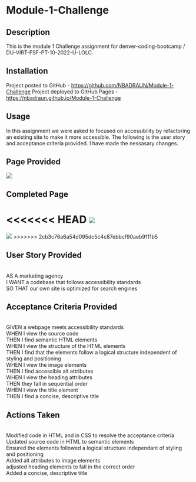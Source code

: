 # Module-1-Challenge

## Description 

This is the module 1 Challenge assignment for denver-coding-bootcamp / DU-VIRT-FSF-PT-10-2022-U-LOLC.  

## Installation
Project posted to GitHub - https://github.com/NBADRAUN/Module-1-Challenge
Project deployed to GitHub Pages - https://nbadraun.github.io/Module-1-Challenge


## Usage

In this assignment we were asked to focused on accessibility by refactoring an existing site to make it more accessible.  The following is the user story and acceptance criteria provided.  I have made the nessasary changes.  

## Page Provided

<img src="./assets/images/Page_Provided.png"> 

## Completed Page

<<<<<<< HEAD
<img src="./assets/images/Completed_Page.png"> 
=======
<img src="./assets/images/Completed_Page.PNG">
>>>>>>> 2cb3c76a6a54d095dc5c4c87ebbcf90aeb9111b5

## User Story Provided 

<Br>AS A marketing agency
<Br>I WANT a codebase that follows accessibility standards
<Br>SO THAT our own site is optimized for search engines

## Acceptance Criteria Provided 

<Br>GIVEN a webpage meets accessibility standards
<Br>WHEN I view the source code
<Br>THEN I find semantic HTML elements
<Br>WHEN I view the structure of the HTML elements
<Br>THEN I find that the elements follow a logical structure independent of styling and positioning
<Br>WHEN I view the image elements
<Br>THEN I find accessible alt attributes
<Br>WHEN I view the heading attributes
<Br>THEN they fall in sequential order
<Br>WHEN I view the title element
<Br>THEN I find a concise, descriptive title

## Actions Taken 

<Br>Modified code in HTML and in CSS to resolve the acceptance criteria
<Br>Updated source code in HTML to semantic elements
<Br>Ensured the elements followed a logical structure independant of styling and positioning
<Br>Added alt attributes to image elements
<Br>adjusted heading elements to fall in the correct order
<Br>Added a concise, descriptive title
